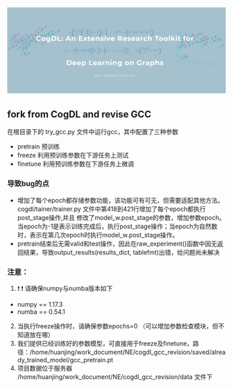 ![CogDL](./docs/source/_static/cogdl-logo.png)
===

## fork from CogDL and revise GCC

在根目录下的 try_gcc.py 文件中运行gcc，其中配置了三种参数
- pretrain 预训练
- freeze 利用预训练参数在下游任务上测试
- finetune 利用预训练参数在下游任务上微调

### 导致bug的点
- 增加了每个epoch都存储参数功能，该功能可有可无，但需要适配其他方法。 \
cogdl/tainer/trainer.py 文件中第418到421行增加了每个epoch都执行post_stage操作,并且
修改了model_w.post_stage的参数，增加参数epoch。当epoch为-1是表示训练完成后，执行post_stage操作；当epoch为自然数时，表示在第几次epoch时执行model_w.post_stage操作。
- pretrain结束后无需valid和test操作，因此在raw_experiment()函数中因无返回结果，导致output_results(results_dict, tablefmt)出错，给问题尚未解决

### 注意：
1. ❗ ❗ 请确保numpy与numba版本如下
- numpy == 1.17.3
- numba == 0.54.1

2. 当执行freeze操作时，请确保参数epochs=0 （可以增加参数检查模块，但不知道放在哪）
3. 我们提供已经训练好的参数模型，可直接用于freeze及finetune，路径：/home/huanjing/work_document/NE/cogdl_gcc_revision/saved/already_trained_model/gcc_pretrain.pt
4. 项目数据位于服务器 /home/huanjing/work_document/NE/cogdl_gcc_revision/data 文件下